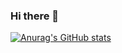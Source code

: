 ### Hi there 👋
[![Anurag's GitHub stats](https://github-readme-stats.vercel.app/api?username=DexerMatters)](https://github.com/anuraghazra/github-readme-stats)
<!--
**DexerMatters/DexerMatters** is a ✨ _special_ ✨ repository because its `README.md` (this file) appears on your GitHub profile.

Here are some ideas to get you started:

- 🔭 I’m currently working on ...
- 🌱 I’m currently learning ...
- 👯 I’m looking to collaborate on ...
- 🤔 I’m looking for help with ...
- 💬 Ask me about ...
- 📫 How to reach me: ...
- 😄 Pronouns: ...
- ⚡ Fun fact: ...
-->
